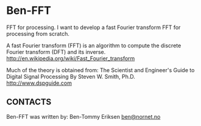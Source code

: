 Ben-FFT
=======

FFT for processing. I want to develop a fast Fourier transform FFT for processing from scratch.

A fast Fourier transform (FFT) is an algorithm to compute the discrete Fourier transform (DFT) and its inverse.
http://en.wikipedia.org/wiki/Fast_Fourier_transform


Much of the theory is obtained from:
The Scientist and Engineer's Guide to Digital Signal Processing
By Steven W. Smith, Ph.D.
http://www.dspguide.com

CONTACTS
--------
Ben-FFT was written by:
Ben-Tommy Eriksen
ben@nornet.no
